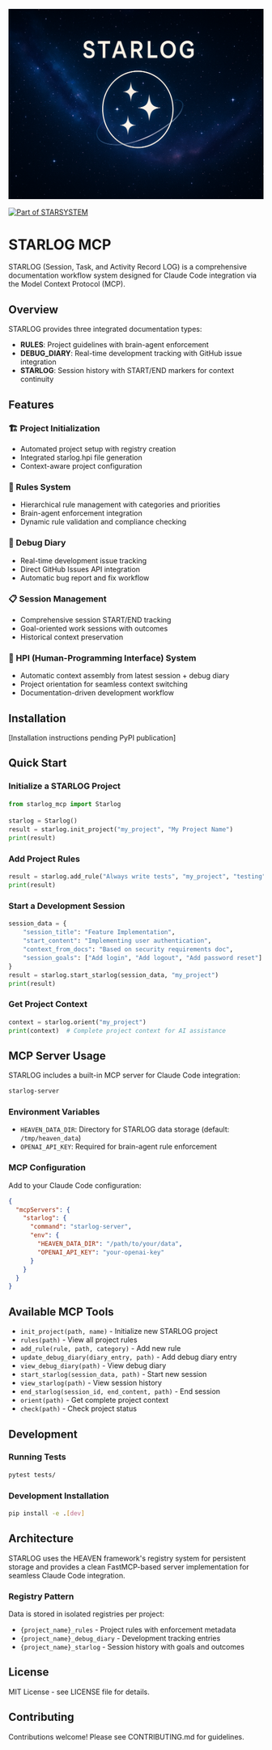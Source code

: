 ![](https://raw.githubusercontent.com/sancovp/starlog-mcp/refs/heads/master/starlog_small.png)

[![Part of STARSYSTEM](https://img.shields.io/badge/Part%20of-STARSYSTEM-blue)](https://github.com/sancovp/starsystem-metarepo)

# STARLOG MCP

STARLOG (Session, Task, and Activity Record LOG) is a comprehensive documentation workflow system designed for Claude Code integration via the Model Context Protocol (MCP).

## Overview

STARLOG provides three integrated documentation types:
- **RULES**: Project guidelines with brain-agent enforcement
- **DEBUG_DIARY**: Real-time development tracking with GitHub issue integration
- **STARLOG**: Session history with START/END markers for context continuity

## Features

### 🏗️ Project Initialization
- Automated project setup with registry creation
- Integrated starlog.hpi file generation
- Context-aware project configuration

### 📏 Rules System
- Hierarchical rule management with categories and priorities
- Brain-agent enforcement integration
- Dynamic rule validation and compliance checking

### 📓 Debug Diary
- Real-time development issue tracking
- Direct GitHub Issues API integration
- Automatic bug report and fix workflow

### 📋 Session Management
- Comprehensive session START/END tracking
- Goal-oriented work sessions with outcomes
- Historical context preservation

### 🧭 HPI (Human-Programming Interface) System  
- Automatic context assembly from latest session + debug diary
- Project orientation for seamless context switching
- Documentation-driven development workflow

## Installation

[Installation instructions pending PyPI publication]

## Quick Start

### Initialize a STARLOG Project

```python
from starlog_mcp import Starlog

starlog = Starlog()
result = starlog.init_project("my_project", "My Project Name")
print(result)
```

### Add Project Rules

```python
result = starlog.add_rule("Always write tests", "my_project", "testing")
print(result)
```

### Start a Development Session

```python
session_data = {
    "session_title": "Feature Implementation",
    "start_content": "Implementing user authentication",
    "context_from_docs": "Based on security requirements doc",
    "session_goals": ["Add login", "Add logout", "Add password reset"]
}
result = starlog.start_starlog(session_data, "my_project")
print(result)
```

### Get Project Context

```python
context = starlog.orient("my_project")
print(context)  # Complete project context for AI assistance
```

## MCP Server Usage

STARLOG includes a built-in MCP server for Claude Code integration:

```bash
starlog-server
```

### Environment Variables

- `HEAVEN_DATA_DIR`: Directory for STARLOG data storage (default: `/tmp/heaven_data`)
- `OPENAI_API_KEY`: Required for brain-agent rule enforcement

### MCP Configuration

Add to your Claude Code configuration:

```json
{
  "mcpServers": {
    "starlog": {
      "command": "starlog-server",
      "env": {
        "HEAVEN_DATA_DIR": "/path/to/your/data",
        "OPENAI_API_KEY": "your-openai-key"
      }
    }
  }
}
```

## Available MCP Tools

- `init_project(path, name)` - Initialize new STARLOG project
- `rules(path)` - View all project rules
- `add_rule(rule, path, category)` - Add new rule
- `update_debug_diary(diary_entry, path)` - Add debug diary entry  
- `view_debug_diary(path)` - View debug diary
- `start_starlog(session_data, path)` - Start new session
- `view_starlog(path)` - View session history
- `end_starlog(session_id, end_content, path)` - End session
- `orient(path)` - Get complete project context
- `check(path)` - Check project status

## Development

### Running Tests

```bash
pytest tests/
```

### Development Installation

```bash
pip install -e .[dev]
```

## Architecture

STARLOG uses the HEAVEN framework's registry system for persistent storage and provides a clean FastMCP-based server implementation for seamless Claude Code integration.

### Registry Pattern

Data is stored in isolated registries per project:
- `{project_name}_rules` - Project rules with enforcement metadata
- `{project_name}_debug_diary` - Development tracking entries
- `{project_name}_starlog` - Session history with goals and outcomes

## License

MIT License - see LICENSE file for details.

## Contributing

Contributions welcome! Please see CONTRIBUTING.md for guidelines.
